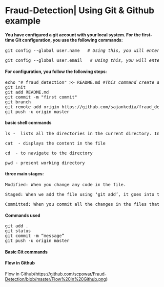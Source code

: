 # Fraud-Detection| Using Git & Github example

#### You have configured a git account with your local system. For the first-time Git configuration, you use the following commands:
<pre>
git config --global user.name <yourusername>  <i># Using this, you will enter your GitHub username</i>

git config --global user.email <youremail@example.com>  <i># Using this, you will enter your GitHub username</i>
</pre>

#### For configuration, you follow the following steps:
<pre>
echo "# fraud_detection" >> README.md <i>#This command create a readme file and adds # fraud detection as contents in the file.</i>
git init
git add README.md
git commit -m "first commit"
git branch
git remote add origin https://github.com/sajankedia/fraud_detection.git
git push -u origin master
</pre>

#### basic shell commands
<pre>
ls -  lists all the directories in the current directory. In windows, dir is used instead of ls

cat <filename> - displays the content in the file

cd <directory name> - to navigate to the directory

pwd - present working directory
</pre>

#### three main stages:

<pre>
Modified: When you change any code in the file.

Staged: When we add the file using ‘git add’, it goes into the staging area.

Committed: When you commit all the changes in the files that were in the staging area. 
</pre>

#### Commands used

<pre>
git add .
git status
git commit -m “message”
git push -u origin master
</pre>

#### [Basic Git commands](https://confluence.atlassian.com/bitbucketserver/basic-git-commands-776639767.html)

#### Flow in Github

Flow in Github(https://github.com/scpowar/Fraud-Detection/blob/master/Flow%20in%20Github.png)